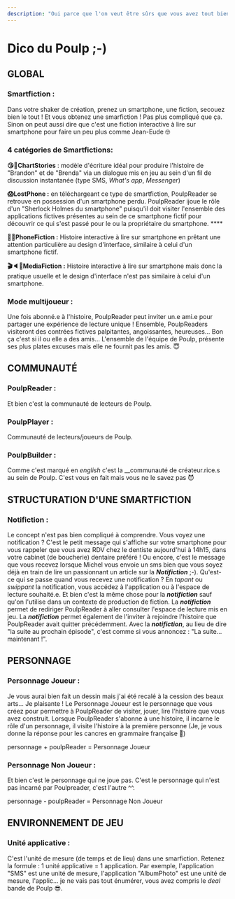 ```yaml
---
description: "Oui parce que l'on veut être sûrs que vous avez tout bien compris de ce que l'on vous dit, Voyez- vous \uD83E\uDD13"
---
```


# Dico du Poulp ;-\)

## GLOBAL

### Smartfiction : 

Dans votre shaker de création, prenez un smartphone, une fiction, secouez bien le tout ! Et vous obtenez une smarfiction ! Pas plus compliqué que ça. Sinon on peut aussi dire que c'est une fiction interactive à lire sur smartphone pour faire un peu plus comme Jean-Eude 🤓

### 4 catégories de Smartfictions:

**😘🥰ChartStories** : modèle d'écriture idéal pour produire l'histoire de "Brandon" et de "Brenda" via un dialogue mis en jeu au sein d'un fil de discussion instantanée \(type SMS, _What's app_,  _Messenger_\)

**😱LostPhone :** en téléchargeant ce type de smartfiction, PoulpReader se retrouve en possession d'un smartphone perdu. PoulpReader ijoue le rôle d'un "Sherlock Holmes du smartphone" puisqu'il doit visiter l'ensemble des applications fictives présentes au sein de ce smartphone fictif pour découvrir ce qui s'est passé pour le ou la propriétaire du smartphone.  ****

**📱📲PhoneFiction :** Histoire interactive à lire sur smartphone en prêtant une attention particulière au design d'interface, similaire à celui d'un smartphone fictif.

**🎬🔈👀MediaFiction :** Histoire interactive à lire sur smartphone mais donc la pratique usuelle et le design d'interface n'est pas similaire à celui d'un smartphone.

### Mode multijoueur : 

Une fois abonné.e à l'histoire, PoulpReader peut inviter un.e ami.e pour partager une expérience de lecture unique ! Ensemble, PoulpReaders visiteront des contrées fictives palpitantes, angoissantes, heureuses... Bon ça c'est si il ou elle a des amis... L'ensemble de l'équipe de Poulp, présente ses plus plates excuses mais elle ne fournit pas les amis. 😇

## COMMUNAUTÉ

### PoulpReader : 

Et bien c'est la communauté de lecteurs de Poulp.

### PoulpPlayer :

Communauté de lecteurs/joueurs de Poulp.

### PoulpBuilder : 

Comme c'est marqué en _english_ c'est la __communauté de créateur.rice.s au sein de Poulp. C'est vous en fait mais vous ne le savez pas 😈

## STRUCTURATION D'UNE SMARTFICTION 

### Notifiction :

Le concept n'est pas bien compliqué à comprendre. Vous voyez une notification ? C'est le petit message qui s'affiche sur votre smartphone pour vous rappeler que vous avez RDV chez le dentiste aujourd'hui à 14h15, dans votre cabinet \(de boucherie\) dentaire préféré ! Ou encore, c'est le message que vous recevez lorsque Michel vous envoie un sms bien que vous soyez déjà en train de lire un passionnant un article sur la _**Notifiction**_ ;-\).  Qu'est-ce qui se passe quand vous recevez une notification ? En _tapant_ ou _swippant_ la notification, vous accédez à l'application ou à l'espace de lecture souhaité.e. Et bien c'est la même chose pour la _**notifiction**_ sauf qu'on l'utilise dans un contexte de production de fiction.  La _**notifiction**_ permet de rediriger  PoulpReader à aller consulter l'espace de lecture mis en jeu. La _**notifiction**_ permet également de l'inviter à rejoindre l'histoire que PoulpReader avait quitter précédemment. Avec la _**notifiction**_, au lieu de dire "la suite au prochain épisode", c'est comme si vous annoncez : "La suite... maintenant !".

## PERSONNAGE

### Personnage Joueur :

Je vous aurai bien fait un dessin mais j'ai été recalé à la cession des beaux arts... Je plaisante ! Le Personnage Joueur est le personnage que vous créez pour permettre à PoulpReader de visiter, jouer, lire l'histoire que vous avez construit. Lorsque PoulpReader s'abonne à une histoire, il incarne le rôle d'un personnage, il visite l'histoire à la première personne \(Je, je vous donne la réponse pour les cancres en grammaire française 🧐\) 

 personnage + poulpReader = Personnage Joueur 

### Personnage Non Joueur :

Et bien c'est le personnage qui ne joue pas. C'est le personnage qui n'est pas incarné par Poulpreader, c'est l'autre ^^. 

personnage - poulpReader = Personnage Non Joueur 

## ENVIRONNEMENT DE JEU 

### Unité applicative :

C'est l'unité de mesure \(de temps et de lieu\) dans une smarfiction. Retenez la formule : 1 unité applicative = 1 application. Par exemple, l'application "SMS" est une unité de mesure, l'application "AlbumPhoto" est une unité de mesure, l'applic... je ne vais pas tout énumérer, vous avez compris le _deal_ bande de Poulp 😎. 









